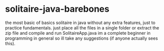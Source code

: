# solitaire-java-barebones
the most basic of basics solitaire in java without any extra features, just to practice fundamentals.
just place all the files in a single folder or extract the zip file and compile and run SolitaireApp.java
im a complete beginner in programming in general so ill take any suggestions (if anyone actually sees this).
